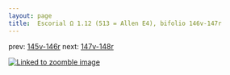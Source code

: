 ```yaml
---
layout: page
title:  Escorial Ω 1.12 (513 = Allen E4), bifolio 146v-147r
---
```


prev: [145v-146r](../145v-146r/) next: [147v-148r](../147v-148r/)



[![Linked to zoomble image](http://www.homermultitext.org/iipsrv?IIIF=/project/homer/pyramidal/deepzoom/hmt/e3bifolio/v1/E3_146v_147r.tif/full/2000,/0/default.jpg)](http://www.homermultitext.org/ict2/?urn=urn:cite2:hmt:e3bifolio.v1:E3_146v_147r)

